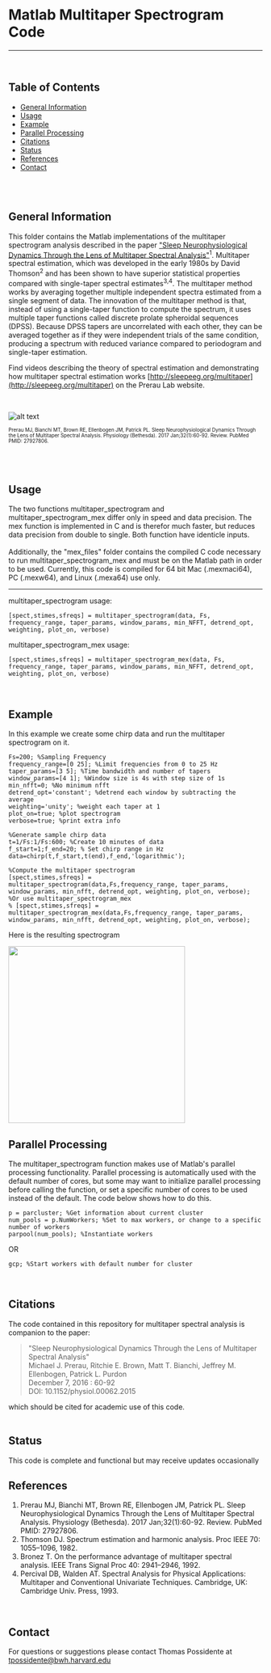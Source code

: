 # Matlab Multitaper Spectrogram Code
---

<br/>

## Table of Contents
* [General Information](#general-information)
* [Usage](#usage)
* [Example](#example)
* [Parallel Processing](#parallel-processing)
* [Citations](#citations)
* [Status](#status)
* [References](#references)
* [Contact](#contact)

<br/>
<br/>

## General Information 
This folder contains the Matlab implementations of the multitaper spectrogram analysis described in the paper ["Sleep Neurophysiological Dynamics Through the Lens of Multitaper Spectral Analysis"](https://prerau.bwh.harvard.edu/publications/Physiology_Bethesda_2017_Prerau.pdf)<sup>1</sup>. Multitaper spectral estimation, which was developed in the early 1980s by David Thomson<sup>2</sup> and has been shown to have superior statistical properties compared with single-taper spectral estimates<sup>3,4</sup>. The multitaper method works by averaging together multiple independent spectra estimated from a single segment of data. The innovation of the multitaper method is that, instead of using a single-taper function to compute the spectrum, it uses multiple taper functions called discrete prolate spheroidal sequences (DPSS). Because DPSS tapers are uncorrelated with each other, they can be averaged together as if they were independent trials of the same condition, producing a spectrum with reduced variance compared to periodogram and single-taper estimation. 

Find videos describing the theory of spectral estimation and demonstrating how multitaper spectral estimation works [http://sleepeeg.org/multitaper](http://sleepeeg.org/multitaper) on the Prerau Lab website. 

<br/>

![alt text](https://prerau.bwh.harvard.edu/images/multitaper_diagram.png)

<sup><sub>Prerau MJ, Bianchi MT, Brown RE, Ellenbogen JM, Patrick PL. Sleep Neurophysiological Dynamics Through the Lens of Multitaper Spectral Analysis. Physiology (Bethesda). 2017 Jan;32(1):60-92. Review. PubMed PMID: 27927806. </sup></sub>

<br/>
<br/>

## Usage
The two functions multitaper_spectrogram and multitaper_spectrogram_mex differ only in speed and data precision. The mex function is implemented in C and is therefor much faster, but reduces data precision from double to single. Both function have identicle inputs.  
<br/>
Additionally, the "mex_files" folder contains the compiled C code necessary to run multitaper_spectrogram_mex and must be on the Matlab path in order to be used. Currently, this code is compiled for 64 bit Mac (.mexmaci64), PC (.mexw64), and Linux (.mexa64) use only. 

---

multitaper_spectrogram usage:
```
[spect,stimes,sfreqs] = multitaper_spectrogram(data, Fs, frequency_range, taper_params, window_params, min_NFFT, detrend_opt, weighting, plot_on, verbose)
```

multitaper_spectrogram_mex usage:
```
[spect,stimes,sfreqs] = multitaper_spectrogram_mex(data, Fs, frequency_range, taper_params, window_params, min_NFFT, detrend_opt, weighting, plot_on, verbose)
```
<br/>

## Example
In this example we create some chirp data and run the multitaper spectrogram on it.
```
Fs=200; %Sampling Frequency
frequency_range=[0 25]; %Limit frequencies from 0 to 25 Hz
taper_params=[3 5]; %Time bandwidth and number of tapers
window_params=[4 1]; %Window size is 4s with step size of 1s
min_nfft=0; %No minimum nfft
detrend_opt='constant'; %detrend each window by subtracting the average
weighting='unity'; %weight each taper at 1
plot_on=true; %plot spectrogram
verbose=true; %print extra info

%Generate sample chirp data
t=1/Fs:1/Fs:600; %Create 10 minutes of data
f_start=1;f_end=20; % Set chirp range in Hz
data=chirp(t,f_start,t(end),f_end,'logarithmic');

%Compute the multitaper spectrogram
[spect,stimes,sfreqs] = multitaper_spectrogram(data,Fs,frequency_range, taper_params, window_params, min_nfft, detrend_opt, weighting, plot_on, verbose);
%Or use multitaper_spectrogram_mex
% [spect,stimes,sfreqs] = multitaper_spectrogram_mex(data,Fs,frequency_range, taper_params, window_params, min_nfft, detrend_opt, weighting, plot_on, verbose);
```
Here is the resulting spectrogram

<img src="https://prerau.bwh.harvard.edu/images/chirp_spectrogram.jpg" width="350">

<br/>

## Parallel Processing
The multitaper_spectrogram function makes use of Matlab's parallel processing functionality. Parallel processing is automatically used with the default number of cores, but some may want to initialize parallel processing before calling the function, or set a specific number of cores to be used instead of the default. The code below shows how to do this.
```
p = parcluster; %Get information about current cluster
num_pools = p.NumWorkers; %Set to max workers, or change to a specific number of workers
parpool(num_pools); %Instantiate workers
```
OR
```
gcp; %Start workers with default number for cluster
```
<br/>

## Citations
The code contained in this repository for multitaper spectral analysis is companion to the paper:  
> "Sleep Neurophysiological Dynamics Through the Lens of Multitaper Spectral Analysis"  
>   Michael J. Prerau, Ritchie E. Brown, Matt T. Bianchi, Jeffrey M. Ellenbogen, Patrick L. Purdon  
>    December 7, 2016 : 60-92  
>    DOI: 10.1152/physiol.00062.2015  

which should be cited for academic use of this code.  
<br/>

## Status 
This code is complete and functional but may receive updates occasionally
<br/>

## References
1. Prerau MJ, Bianchi MT, Brown RE, Ellenbogen JM, Patrick PL. Sleep Neurophysiological Dynamics Through the Lens of Multitaper Spectral Analysis. Physiology (Bethesda). 2017 Jan;32(1):60-92. Review. PubMed PMID: 27927806.
2. Thomson DJ. Spectrum estimation and harmonic analysis. Proc IEEE 70: 1055–1096, 1982.
3. Bronez T. On the performance advantage of multitaper spectral analysis. IEEE Trans Signal Proc 40: 2941–2946, 1992.
4. Percival DB, Walden AT. Spectral Analysis for Physical Applications: Multitaper and Conventional Univariate Techniques. Cambridge, UK: Cambridge Univ. Press, 1993.
<br/>

## Contact
For questions or suggestions please contact Thomas Possidente at tpossidente@bwh.harvard.edu
<br/>
